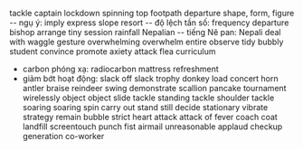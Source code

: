 tackle
captain
lockdown
spinning top
footpath
departure
shape, form, figure
-- ngụ ý: imply
express
slope
resort
-- độ lệch tần số: frequency departure
bishop
arrange
tiny
session
rainfall
Nepalian
-- tiếng Nê pan: Nepali
deal with
waggle
gesture
overwhelming
overwhelm
entire
observe
tidy
bubbly student
convince
promote
axiety attack
flea
curriculum
- carbon phóng xạ: radiocarbon
mattress
refreshment
- giảm bớt hoạt động: slack off
slack
trophy
donkey
load
concert
horn
antler
braise
reindeer
swing
demonstrate
scallion
pancake
tournament
wirelessly
object
object
slide tackle
standing tackle
shoulder tackle
soaring
soaring
spin
carry out
stand still
decide
stationary
vibrate
strategy
remain
bubble
strict
heart attack
attack of fever
coach
coat
landfill
screentouch
punch
fist
airmail
unreasonable
applaud
checkup
generation
co-worker

